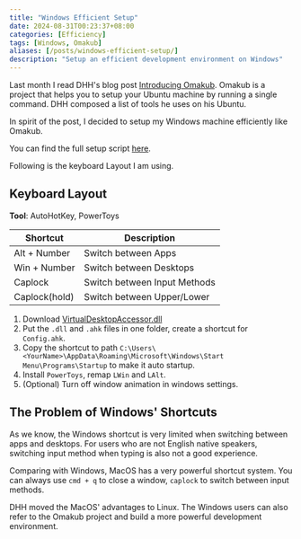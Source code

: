 ```yaml
---
title: "Windows Efficient Setup"
date: 2024-08-31T00:23:37+08:00
categories: [Efficiency]
tags: [Windows, Omakub]
aliases: [/posts/windows-efficient-setup/]
description: "Setup an efficient development environment on Windows"
---
```


Last month I read DHH's blog post [Introducing Omakub](https://world.hey.com/dhh/introducing-omakub-354db366). Omakub is a project that helps you to setup your Ubuntu machine by running a single command. DHH composed a list of tools he uses on his Ubuntu.

In spirit of the post, I decided to setup my Windows machine efficiently like Omakub.

You can find the full setup script [here](https://gist.github.com/stevedsun/319f0c05b02e739207743dd441b6239a).

Following is the keyboard Layout I am using.

## Keyboard Layout

**Tool**: AutoHotKey, PowerToys

| Shortcut      | Description                  |
| ------------- | ---------------------------- |
| Alt + Number  | Switch between Apps          |
| Win + Number  | Switch between Desktops      |
| Caplock       | Switch between Input Methods |
| Caplock(hold) | Switch between Upper/Lower   |

1. Download [VirtualDesktopAccessor.dll](https://github.com/Ciantic/VirtualDesktopAccessor/releases/tag/2024-01-25-windows11)
2. Put the `.dll` and `.ahk` files in one folder, create a shortcut for `Config.ahk`.
3. Copy the shortcut to path `C:\Users\<YourName>\AppData\Roaming\Microsoft\Windows\Start Menu\Programs\Startup` to make it auto startup.
4. Install `PowerToys`, remap `LWin` and `LAlt`.
5. (Optional) Turn off window animation in windows settings.

## The Problem of Windows' Shortcuts

As we know, the Windows shortcut is very limited when switching between apps and desktops. For users who are not English native speakers, switching input method when typing is also not a good experience.

Comparing with Windows, MacOS has a very powerful shortcut system. You can always use `cmd + q` to close a window, `caplock` to switch between input methods.

DHH moved the MacOS' advantages to Linux. The Windows users can also refer to the Omakub project and build a more powerful development environment.
